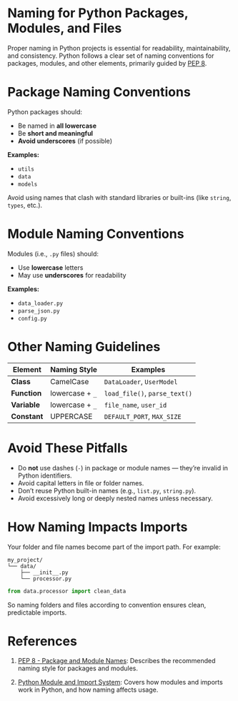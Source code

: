 <!-- ********************* -->
# Naming for Python Packages, Modules, and Files
<!-- ********************* -->

Proper naming in Python projects is essential for readability, maintainability, and consistency. Python follows a clear set of naming conventions for packages, modules, and other elements, primarily guided by [PEP 8](https://peps.python.org/pep-0008/#package-and-module-names).

<!-- ********************* -->
# Package Naming Conventions
<!-- ********************* -->

Python packages should:

- Be named in **all lowercase**
- Be **short and meaningful**
- **Avoid underscores** (if possible)

**Examples:**
- `utils`
- `data`
- `models`

Avoid using names that clash with standard libraries or built-ins (like `string`, `types`, etc.).

<!-- ********************* -->
# Module Naming Conventions
<!-- ********************* -->

Modules (i.e., `.py` files) should:

- Use **lowercase** letters
- May use **underscores** for readability

**Examples:**
- `data_loader.py`
- `parse_json.py`
- `config.py`

<!-- ********************* -->
# Other Naming Guidelines
<!-- ********************* -->

| Element        | Naming Style     | Examples                    |
|----------------|------------------|-----------------------------|
| **Class**      | CamelCase         | `DataLoader`, `UserModel`   |
| **Function**   | lowercase + `_`   | `load_file()`, `parse_text()` |
| **Variable**   | lowercase + `_`   | `file_name`, `user_id`      |
| **Constant**   | UPPERCASE         | `DEFAULT_PORT`, `MAX_SIZE`  |

<!-- ********************* -->
# Avoid These Pitfalls
<!-- ********************* -->

- Do **not** use dashes (`-`) in package or module names — they’re invalid in Python identifiers.
- Avoid capital letters in file or folder names.
- Don’t reuse Python built-in names (e.g., `list.py`, `string.py`).
- Avoid excessively long or deeply nested names unless necessary.

<!-- ********************* -->
# How Naming Impacts Imports
<!-- ********************* -->

Your folder and file names become part of the import path. For example:

```
my_project/
└── data/
    ├── __init__.py
    └── processor.py
```

```python
from data.processor import clean_data
```

So naming folders and files according to convention ensures clean, predictable imports.

<!-- ********************* -->
# References
<!-- ********************* -->

1. [PEP 8 - Package and Module Names](https://peps.python.org/pep-0008/#package-and-module-names): Describes the recommended naming style for packages and modules.

2. [Python Module and Import System](https://docs.python.org/3/tutorial/modules.html): Covers how modules and imports work in Python, and how naming affects usage.

